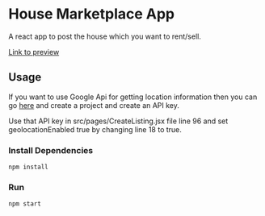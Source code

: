 # House Marketplace App

A react app to post the house which you want to rent/sell.

[Link to preview](https://house-marketplace-app-tcskiran.vercel.app/)

## Usage

If you want to use Google Api for getting location information then you can go [here](https://console.cloud.google.com/getting-started) and create a project and create an API key.

Use that API key in src/pages/CreateListing.jsx file line 96 and set geolocationEnabled true by changing line 18 to true.

### Install Dependencies

```
npm install
```

### Run

```
npm start
```
